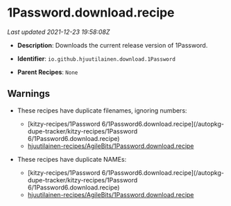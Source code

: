 # 1Password.download.recipe

_Last updated 2021-12-23 19:58:08Z_

- **Description**: Downloads the current release version of 1Password.

- **Identifier**: `io.github.hjuutilainen.download.1Password`

- **Parent Recipes**: `None`

## Warnings

- These recipes have duplicate filenames, ignoring numbers:
    - [kitzy-recipes/1Password 6/1Password6.download.recipe](/autopkg-dupe-tracker/kitzy-recipes/1Password 6/1Password6.download.recipe)
    - [hjuutilainen-recipes/AgileBits/1Password.download.recipe](/autopkg-dupe-tracker/hjuutilainen-recipes/AgileBits/1Password.download.recipe)

- These recipes have duplicate NAMEs:
    - [kitzy-recipes/1Password 6/1Password6.download.recipe](/autopkg-dupe-tracker/kitzy-recipes/1Password 6/1Password6.download.recipe)
    - [hjuutilainen-recipes/AgileBits/1Password.download.recipe](/autopkg-dupe-tracker/hjuutilainen-recipes/AgileBits/1Password.download.recipe)